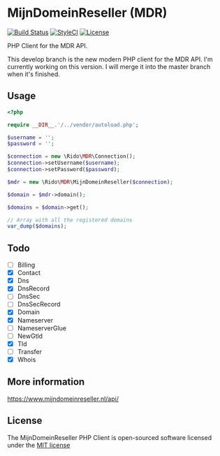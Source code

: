 # MijnDomeinReseller (MDR)

[![Build Status](https://travis-ci.org/Rido/MijnDomeinReseller.svg?branch=develop)](https://travis-ci.org/Rido/MijnDomeinReseller)
[![StyleCI](https://styleci.io/repos/50727782/shield?branch=develop)](https://styleci.io/repos/50727782)
[![License](https://poser.pugx.org/rido/mijndomeinreseller/license)](https://packagist.org/packages/rido/mijndomeinreseller)

PHP Client for the MDR API.

This develop branch is the new modern PHP client for the MDR API. I'm currently working on this version.
I will merge it into the master branch when it's finished.

## Usage
```php
<?php

require __DIR__.'/../vendor/autoload.php';

$username = '';
$password = '';

$connection = new \Rido\MDR\Connection();
$connection->setUsername($username);
$connection->setPassword($password);

$mdr = new \Rido\MDR\MijnDomeinReseller($connection);

$domain = $mdr->domain();

$domains = $domain->get();

// Array with all the registered domains
var_dump($domains); 
```

## Todo
- [ ] Billing
- [x] Contact
- [x] Dns
- [x] DnsRecord
- [ ] DnsSec
- [ ] DnsSecRecord
- [x] Domain
- [x] Nameserver
- [ ] NameserverGlue
- [ ] NewGtld
- [x] Tld
- [ ] Transfer
- [x] Whois

## More information
https://www.mijndomeinreseller.nl/api/

## License
The MijnDomeinReseller PHP Client is open-sourced software licensed under the [MIT license](http://opensource.org/licenses/MIT)